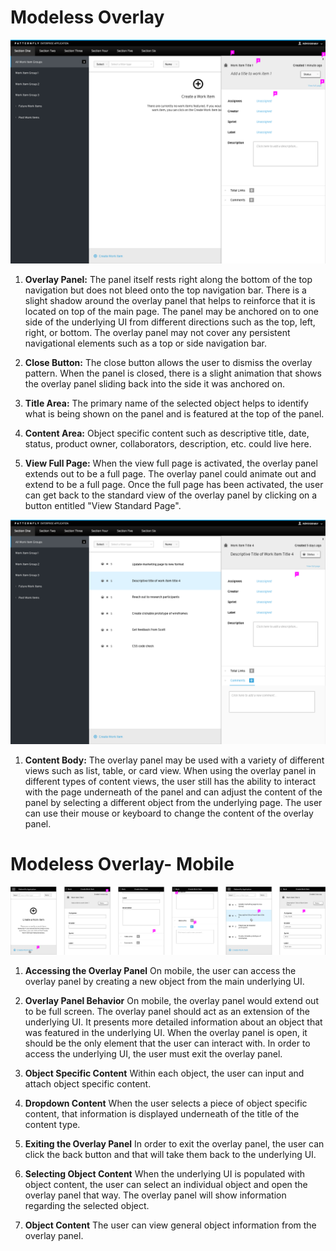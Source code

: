 # Modeless Overlay

![Image of Modeless Overlay Empty State Callout](img/modeless-overlay-empty-state-callout.png)

1. **Overlay Panel:** The panel itself rests right along the bottom of the top navigation but does not bleed onto the top navigation bar. There is a slight shadow around the overlay panel that helps to reinforce that it is located on top of the main page. The panel may be anchored on to one side of the underlying UI from different directions such as the top, left, right, or bottom. The overlay panel may not cover any persistent navigational elements such as a top or side navigation bar.

2. **Close Button:** The close button allows the user to dismiss the overlay pattern. When the panel is closed, there is a slight animation that shows the overlay panel sliding back into the side it was anchored on.

3. **Title Area:** The primary name of the selected object helps to identify what is being shown on the panel and is featured at the top of the panel.

4. **Content Area:** Object specific content such as descriptive title, date, status, product owner, collaborators, description, etc. could live here.

5. **View Full Page:** When the view full page is activated, the overlay panel extends out to be a full page. The overlay panel could animate out and extend to be a full page. Once the full page has been activated, the user can get back to the standard view of the overlay panel by clicking on a button entitled "View Standard Page".

![Image of Modeless Overlay Panel](img/modeless-overlay-panel-callout.png)

1. **Content Body:** The overlay panel may be used with a variety of different views such as list, table, or card view. When using the overlay panel in different types of content views, the user still has the ability to interact with the page underneath of the panel and can adjust the content of the panel by selecting a different object from the underlying page. The user can use their mouse or keyboard to change the content of the overlay panel.

# Modeless Overlay- Mobile

![Image of Modeless Overlay Mobile](img/modeless-overlay-mobile-callout.png)

1. **Accessing the Overlay Panel** On mobile, the user can access the overlay panel by creating a new object from the main underlying UI.

2. **Overlay Panel Behavior** On mobile, the overlay panel would extend out to be full screen. The overlay panel should act as an extension of the underlying UI. It presents more detailed information about an object that was featured in the underlying UI. When the overlay panel is open, it should be the only element that the user can interact with. In order to access the underlying UI, the user must exit the overlay panel.

3. **Object Specific Content** Within each object, the user can input and attach object specific content.

4. **Dropdown Content** When the user selects a piece of object specific content, that information is displayed underneath of the title of the content type.  

5. **Exiting the Overlay Panel** In order to exit the overlay panel, the user can click the back button and that will take them back to the underlying UI.

6. **Selecting Object Content** When the underlying UI is populated with object content, the user can select an individual object and open the overlay panel that way. The overlay panel will show information regarding the selected object.

7. **Object Content** The user can view general object information from the overlay panel. 
